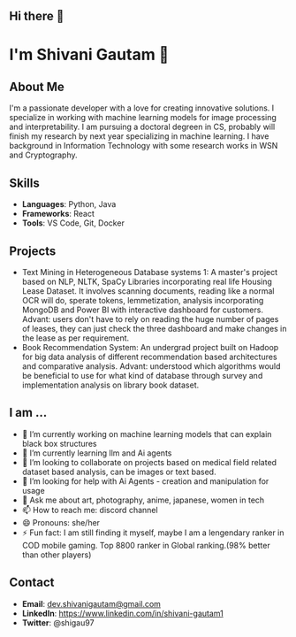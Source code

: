 ## Hi there 👋

# I'm Shivani Gautam 👋

## About Me
I'm a passionate developer with a love for creating innovative solutions. I specialize in working with machine learning models for image processing and interpretability. I am pursuing a doctoral degreen in CS, probably will finish my research by next year specializing in machine learning. I have background in Information Technology with some research works in WSN and Cryptography. 

## Skills
- **Languages**: Python, Java
- **Frameworks**: React
- **Tools**: VS Code, Git, Docker

## Projects
- Text Mining in Heterogeneous Database systems 1: A master's project based on NLP, NLTK, SpaCy Libraries incorporating real life Housing Lease Dataset. It involves scanning documents, reading like a normal OCR will do, sperate tokens, lemmetization, analysis incorporating MongoDB and Power BI with interactive dashboard for customers. Advant: users don't have to rely on reading the huge number of pages of leases, they can just check the three dashboard and make changes in the lease as per requirement. 
- Book Recommendation System: An undergrad project built on Hadoop for big data analysis of different recommendation based architectures and comparative analysis. Advant: understood which algorithms would be beneficial to use for what kind of database through survey and implementation analysis on library book dataset.

## I am ...
- 🔭 I’m currently working on machine learning models that can explain black box structures
- 🌱 I’m currently learning llm and Ai agents
- 👯 I’m looking to collaborate on projects based on medical field related dataset based analysis, can be images or text based.
- 🤔 I’m looking for help with Ai Agents - creation and manipulation for usage
- 💬 Ask me about art, photography, anime, japanese, women in tech
- 📫 How to reach me: discord channel
- 😄 Pronouns: she/her
- ⚡ Fun fact: I am still finding it myself, maybe I am a lengendary ranker in COD mobile gaming. Top 8800 ranker in Global ranking.(98% better than other players)

## Contact
- **Email**: dev.shivanigautam@gmail.com
- **LinkedIn**: https://www.linkedin.com/in/shivani-gautam1
- **Twitter**: @shigau97

<!--
**shigau97/shigau97** is a ✨ _special_ ✨ repository because its `README.md` (this file) appears on your GitHub profile.

Here are some ideas to get you started:

- 🔭 I’m currently working on ...
- 🌱 I’m currently learning ...
- 👯 I’m looking to collaborate on ...
- 🤔 I’m looking for help with ...
- 💬 Ask me about ...
- 📫 How to reach me: ...
- 😄 Pronouns: ...
- ⚡ Fun fact: ...
-->

